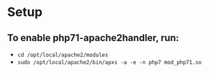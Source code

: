 # Setup
## To enable php71-apache2handler, run:
* `cd /opt/local/apache2/modules`
* `sudo /opt/local/apache2/bin/apxs -a -e -n php7 mod_php71.so`
